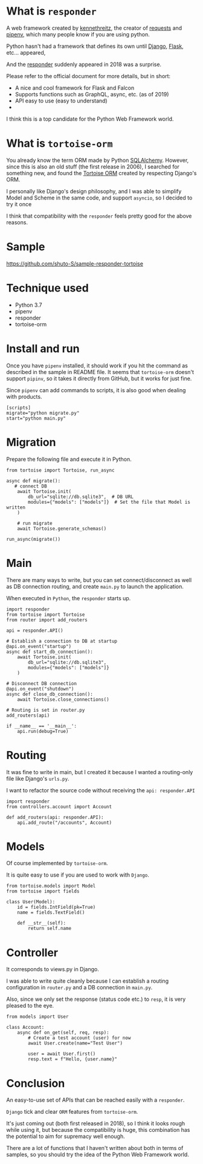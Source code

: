 # What is `responder`
A web framework created by [kennethreitz](https://github.com/kennethreitz), the creator of [requests](http://python-requests.org/) and [pipenv](https://docs.pipenv.org/), which many people know if you are using python. 

Python hasn't had a framework that defines its own until [Django](https://www.djangoproject.com/), [Flask](https://www.palletsprojects.com/p/flask/), etc... appeared, 

And the [responder](https://python-responder.org/en/latest/) suddenly appeared in 2018 was a surprise.

Please refer to the official document for more details, but in short:

* A nice and cool framework for Flask and Falcon
* Supports functions such as GraphQL, async, etc. (as of 2019)
* API easy to use (easy to understand)
* 
 I think this is a top candidate for the Python Web Framework world.
 
 # What is `tortoise-orm`
 You already know the term ORM made by Python [SQLAlchemy](https://www.sqlalchemy.org/). However, since this is also an old stuff (the first release in 2006), I searched for something new, and found the [Tortoise ORM](https://tortoise-orm.readthedocs.io/en/latest/) created by respecting Django's ORM.
 
I personally like Django's design philosophy, and I was able to simplify Model and Scheme in the same code, and support `asyncio`, so I decided to try it once

I think that compatibility with the `responder` feels pretty good for the above reasons.

# Sample
https://github.com/shuto-S/sample-responder-tortoise

# Technique used
* Python 3.7
* pipenv
* responder
* tortoise-orm

# Install and run

Once you have `pipenv` installed, it should work if you hit the command as described in the sample in README file. It seems that `tortoise-orm` doesn't support `pipinv`, so it takes it directly from GitHub, but it works for just fine.

Since `pipenv` can add commands to scripts, it is also good when dealing with products.

```
[scripts]
migrate="python migrate.py"
start="python main.py"
```

# Migration
Prepare the following file and execute it in Python.
```
from tortoise import Tortoise, run_async

async def migrate():
   # connect DB
    await Tortoise.init(
        db_url="sqlite://db.sqlite3",  # DB URL
        modules={"models": ["models"]}  # Set the file that Model is written
    )

    # run migrate
    await Tortoise.generate_schemas()

run_async(migrate())
```

# Main
There are many ways to write, but you can set connect/disconnect as well as DB connection routing, and create `main.py` to launch the application.

When executed in `Python`, the `responder` starts up.
```
import responder
from tortoise import Tortoise
from router import add_routers

api = responder.API()

# Establish a connection to DB at startup
@api.on_event("startup")
async def start_db_connection():
    await Tortoise.init(
        db_url="sqlite://db.sqlite3",
        modules={"models": ["models"]}
    )

# Disconnect DB connection
@api.on_event("shutdown")
async def close_db_connection():
    await Tortoise.close_connections()

# Routing is set in router.py
add_routers(api)

if __name__ == '__main__':
    api.run(debug=True)
```
# Routing
It was fine to write in main, but I created it because I wanted a routing-only file like Django's `urls.py`.

I want to refactor the source code without receiving the `api: responder.API`
```
import responder
from controllers.account import Account

def add_routers(api: responder.API):
    api.add_route("/accounts", Account)
```

# Models
Of course implemented by `tortoise-orm`.

It is quite easy to use if you are used to work with `Django`.
```
from tortoise.models import Model
from tortoise import fields

class User(Model):
    id = fields.IntField(pk=True)
    name = fields.TextField()

    def __str__(self):
        return self.name
```
# Controller
It corresponds to views.py in Django.

I was able to write quite cleanly because I can establish a routing configuration in `router.py` and a DB connection in `main.py`. 

Also, since we only set the response (status code etc.) to `resp`, it is very pleased to the eye.
```
from models import User

class Account:
    async def on_get(self, req, resp):
        # Create a test account (user) for now
        await User.create(name="Test User")

        user = await User.first()
        resp.text = f"Hello, {user.name}"
```        

# Conclusion
An easy-to-use set of APIs that can be reached easily with a `responder`.

`Django` tick and clear `ORM` features from `tortoise-orm`.

It's just coming out (both first released in 2018), so I think it looks rough while using it, but because the compatibility is huge, this combination has the potential to aim for supremacy well enough.

There are a lot of functions that I haven't written about both in terms of samples, so you should try the idea of the Python Web Framework world.